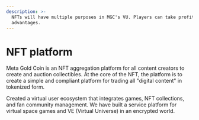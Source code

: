 ```yaml
---
description: >-
  NFTs will have multiple purposes in MGC's VU. Players can take profits or take
  advantages.
---
```


# NFT platform

Meta Gold Coin is an NFT aggregation platform for all content creators to create and auction collectibles. At the core of the NFT, the platform is to create a simple and compliant platform for trading all "digital content" in tokenized form.

Created a virtual user ecosystem that integrates games, NFT collections, and fan community management. We have built a service platform for virtual space games and VE (Virtual Universe) in an encrypted world.
